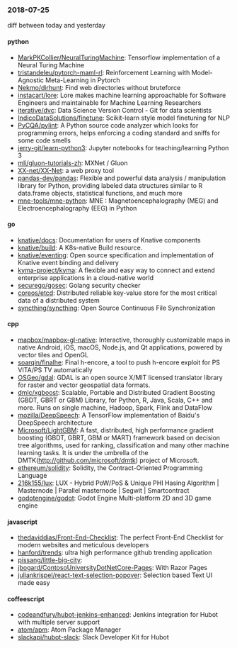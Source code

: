 ### 2018-07-25
diff between today and yesterday

#### python
* [MarkPKCollier/NeuralTuringMachine](https://github.com/MarkPKCollier/NeuralTuringMachine): Tensorflow implementation of a Neural Turing Machine
* [tristandeleu/pytorch-maml-rl](https://github.com/tristandeleu/pytorch-maml-rl): Reinforcement Learning with Model-Agnostic Meta-Learning in Pytorch
* [Nekmo/dirhunt](https://github.com/Nekmo/dirhunt): Find web directories without bruteforce
* [instacart/lore](https://github.com/instacart/lore): Lore makes machine learning approachable for Software Engineers and maintainable for Machine Learning Researchers
* [iterative/dvc](https://github.com/iterative/dvc): Data Science Version Control - Git for data scientists
* [IndicoDataSolutions/finetune](https://github.com/IndicoDataSolutions/finetune): Scikit-learn style model finetuning for NLP
* [PyCQA/pylint](https://github.com/PyCQA/pylint): A Python source code analyzer which looks for programming errors, helps enforcing a coding standard and sniffs for some code smells
* [jerry-git/learn-python3](https://github.com/jerry-git/learn-python3): Jupyter notebooks for teaching/learning Python 3
* [mli/gluon-tutorials-zh](https://github.com/mli/gluon-tutorials-zh):  MXNet / Gluon 
* [XX-net/XX-Net](https://github.com/XX-net/XX-Net): a web proxy tool
* [pandas-dev/pandas](https://github.com/pandas-dev/pandas): Flexible and powerful data analysis / manipulation library for Python, providing labeled data structures similar to R data.frame objects, statistical functions, and much more
* [mne-tools/mne-python](https://github.com/mne-tools/mne-python): MNE : Magnetoencephalography (MEG) and Electroencephalography (EEG) in Python

#### go
* [knative/docs](https://github.com/knative/docs): Documentation for users of Knative components
* [knative/build](https://github.com/knative/build): A K8s-native Build resource.
* [knative/eventing](https://github.com/knative/eventing): Open source specification and implementation of Knative event binding and delivery
* [kyma-project/kyma](https://github.com/kyma-project/kyma): A flexible and easy way to connect and extend enterprise applications in a cloud-native world
* [securego/gosec](https://github.com/securego/gosec): Golang security checker
* [coreos/etcd](https://github.com/coreos/etcd): Distributed reliable key-value store for the most critical data of a distributed system
* [syncthing/syncthing](https://github.com/syncthing/syncthing): Open Source Continuous File Synchronization

#### cpp
* [mapbox/mapbox-gl-native](https://github.com/mapbox/mapbox-gl-native): Interactive, thoroughly customizable maps in native Android, iOS, macOS, Node.js, and Qt applications, powered by vector tiles and OpenGL
* [soarqin/finalhe](https://github.com/soarqin/finalhe): Final h-encore, a tool to push h-encore exploit for PS VITA/PS TV automatically
* [OSGeo/gdal](https://github.com/OSGeo/gdal): GDAL is an open source X/MIT licensed translator library for raster and vector geospatial data formats.
* [dmlc/xgboost](https://github.com/dmlc/xgboost): Scalable, Portable and Distributed Gradient Boosting (GBDT, GBRT or GBM) Library, for Python, R, Java, Scala, C++ and more. Runs on single machine, Hadoop, Spark, Flink and DataFlow
* [mozilla/DeepSpeech](https://github.com/mozilla/DeepSpeech): A TensorFlow implementation of Baidu's DeepSpeech architecture
* [Microsoft/LightGBM](https://github.com/Microsoft/LightGBM): A fast, distributed, high performance gradient boosting (GBDT, GBRT, GBM or MART) framework based on decision tree algorithms, used for ranking, classification and many other machine learning tasks. It is under the umbrella of the DMTK(http://github.com/microsoft/dmtk) project of Microsoft.
* [ethereum/solidity](https://github.com/ethereum/solidity): Solidity, the Contract-Oriented Programming Language
* [216k155/lux](https://github.com/216k155/lux): LUX - Hybrid PoW/PoS & Unique PHI Hasing Algorithm | Masternode | Parallel masternode | Segwit | Smartcontract
* [godotengine/godot](https://github.com/godotengine/godot): Godot Engine  Multi-platform 2D and 3D game engine

#### javascript
* [thedaviddias/Front-End-Checklist](https://github.com/thedaviddias/Front-End-Checklist):  The perfect Front-End Checklist for modern websites and meticulous developers
* [hanford/trends](https://github.com/hanford/trends): ultra high performance github trending application
* [pissang/little-big-city](https://github.com/pissang/little-big-city): 
* [jbogard/ContosoUniversityDotNetCore-Pages](https://github.com/jbogard/ContosoUniversityDotNetCore-Pages): With Razor Pages
* [juliankrispel/react-text-selection-popover](https://github.com/juliankrispel/react-text-selection-popover): Selection based Text UI made easy

#### coffeescript
* [codeandfury/hubot-jenkins-enhanced](https://github.com/codeandfury/hubot-jenkins-enhanced): Jenkins integration for Hubot with multiple server support
* [atom/apm](https://github.com/atom/apm): Atom Package Manager
* [slackapi/hubot-slack](https://github.com/slackapi/hubot-slack): Slack Developer Kit for Hubot
